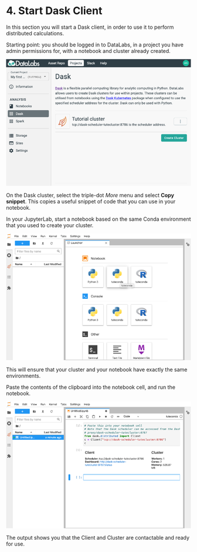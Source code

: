 # 4. Start Dask Client

In this section you will start a Dask client, in order to use it to perform distributed calculations.

Starting point: you should be logged in to DataLabs, in a project you have admin
permissions for, with a notebook and cluster already created.

![project storage page](../../img/project-dask-page-first-cluster.png "project dask page")

On the Dask cluster, select the triple-dot *More* menu and select **Copy snippet**.
This copies a useful snippet of code that you can use in your notebook.

In your JupyterLab,
start a notebook based on the same Conda environment that you used to create your cluster.

![jupyterlab launcher with conda](../../img/jupyterlab-launcher-conda.png "jupyterlab launcher with conda")

This will ensure that your cluster and your notebook have exactly the same environments.

Paste the contents of the clipboard into the notebook cell,
and run the notebook.

![jupyterlab dask client](../../img/jupyterlab-dask-client.png "jupyterlab dask client")

The output shows you that the Client and Cluster are contactable and ready for use.

